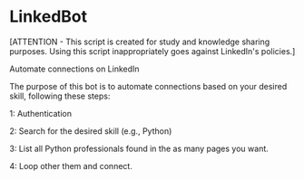 # LinkedBot


[ATTENTION - This script is created for study and knowledge sharing purposes. Using this script inappropriately goes against LinkedIn's policies.]

Automate connections on LinkedIn

The purpose of this bot is to automate connections based on your desired skill, following these steps:

1: Authentication

2: Search for the desired skill (e.g., Python)

3: List all Python professionals found in the as many pages you want.

4: Loop other them and connect.